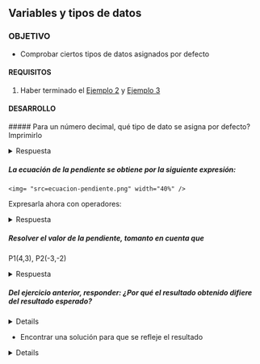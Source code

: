## Variables y tipos de datos

### OBJETIVO 

- Comprobar ciertos tipos de datos asignados por defecto

#### REQUISITOS 

1. Haber terminado el [Ejemplo 2](Ejemplo-02) y [Ejemplo 3](Ejemplo-03)

#### DESARROLLO

##### Para un número decimal, qué tipo de dato se asigna por defecto? Imprimirlo

<details>

<summary>Respuesta</summary>

El tipo de dato por defecto es Long y lo comprobamos así:

```kotlin
 val decimal = 100.325
    println(decimal.javaClass.kotlin)
```

el resultado debe dar

>class kotlin.Double

</details>

##### La ecuación de la pendiente se obtiene por la siguiente expresión:

	<img= "src=ecuacion-pendiente.png" width="40%" />

Expresarla ahora con operadores:

<details>

<summary>Respuesta</summary
	
```kotlin
val m=(y2-y1)/(x2-x1) 
```
	
</details>

##### Resolver el valor de la pendiente, tomanto en cuenta que 

P1(4,3), P2(-3,-2)


<details>

<summary>Respuesta</summary
	
El resultado esperado sería:
m = (-2-3)/ (-3-4) = (-5)/(-7) = 5/7 = 0.714

El código es:
```kotlin
val y2 = -2
val y1 = 3
val x2 = -3
val x1 = 4

val m=(y2-y1)/(x2-x1)
println(m)
```


el resultado obtenido es

>0

</details>


##### Del ejercicio anterior, responder: ¿Por qué el resultado obtenido difiere del resultado esperado?

<details>

	<summary>Respuesta</summary>
	
Por que la operación de Integers dan un como resultado otro Int, como el resultado es decimal, se redondea a 0.
	
</details>

* Encontrar una solución para que se refleje el resultado


<details>

	<summary>Respuesta</summary>
	
Una solución es declarar alguno de nuestras variables como flotante, por ejemplo:

```kotlin
val y2 = -2f
```
Al detectar un Float, el resultado se vuelve flotante.

>0.71428573
	
</details>




